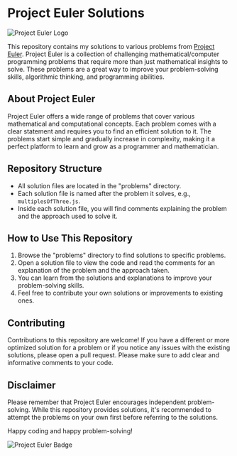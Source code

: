 # Project Euler Solutions

![Project Euler Logo]([https://projecteuler.net/images/euler_portrait.png](https://projecteuler.net/images/clipart/euler_portrait.png))

This repository contains my solutions to various problems from [Project Euler](https://projecteuler.net/). Project Euler is a collection of challenging mathematical/computer programming problems that require more than just mathematical insights to solve. These problems are a great way to improve your problem-solving skills, algorithmic thinking, and programming abilities.

## About Project Euler

Project Euler offers a wide range of problems that cover various mathematical and computational concepts. Each problem comes with a clear statement and requires you to find an efficient solution to it. The problems start simple and gradually increase in complexity, making it a perfect platform to learn and grow as a programmer and mathematician.

## Repository Structure

- All solution files are located in the "problems" directory.
- Each solution file is named after the problem it solves, e.g., `multiplesOfThree.js`.
- Inside each solution file, you will find comments explaining the problem and the approach used to solve it.

## How to Use This Repository

1. Browse the "problems" directory to find solutions to specific problems.
2. Open a solution file to view the code and read the comments for an explanation of the problem and the approach taken.
3. You can learn from the solutions and explanations to improve your problem-solving skills.
4. Feel free to contribute your own solutions or improvements to existing ones.

## Contributing

Contributions to this repository are welcome! If you have a different or more optimized solution for a problem or if you notice any issues with the existing solutions, please open a pull request. Please make sure to add clear and informative comments to your code.

## Disclaimer

Please remember that Project Euler encourages independent problem-solving. While this repository provides solutions, it's recommended to attempt the problems on your own first before referring to the solutions.

Happy coding and happy problem-solving!

![Project Euler Badge](https://projecteuler.net/profile/YourUsername.png)

